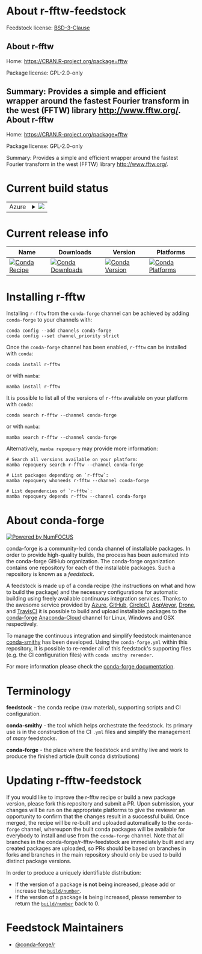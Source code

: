 About r-fftw-feedstock
======================

Feedstock license: [BSD-3-Clause](https://github.com/conda-forge/r-fftw-feedstock/blob/main/LICENSE.txt)

About r-fftw
------------

Home: https://CRAN.R-project.org/package=fftw

Package license: GPL-2.0-only

Summary: Provides a simple and efficient wrapper around the fastest Fourier transform in the west (FFTW) library <http://www.fftw.org/>.
About r-fftw
------------

Home: https://CRAN.R-project.org/package=fftw

Package license: GPL-2.0-only

Summary: Provides a simple and efficient wrapper around the fastest Fourier transform in the west (FFTW) library <http://www.fftw.org/>.

Current build status
====================


<table>
    
  <tr>
    <td>Azure</td>
    <td>
      <details>
        <summary>
          <a href="https://dev.azure.com/conda-forge/feedstock-builds/_build/latest?definitionId=9784&branchName=main">
            <img src="https://dev.azure.com/conda-forge/feedstock-builds/_apis/build/status/r-fftw-feedstock?branchName=main">
          </a>
        </summary>
        <table>
          <thead><tr><th>Variant</th><th>Status</th></tr></thead>
          <tbody><tr>
              <td>linux_64_r_base4.2</td>
              <td>
                <a href="https://dev.azure.com/conda-forge/feedstock-builds/_build/latest?definitionId=9784&branchName=main">
                  <img src="https://dev.azure.com/conda-forge/feedstock-builds/_apis/build/status/r-fftw-feedstock?branchName=main&jobName=linux&configuration=linux%20linux_64_r_base4.2" alt="variant">
                </a>
              </td>
            </tr><tr>
              <td>linux_64_r_base4.3</td>
              <td>
                <a href="https://dev.azure.com/conda-forge/feedstock-builds/_build/latest?definitionId=9784&branchName=main">
                  <img src="https://dev.azure.com/conda-forge/feedstock-builds/_apis/build/status/r-fftw-feedstock?branchName=main&jobName=linux&configuration=linux%20linux_64_r_base4.3" alt="variant">
                </a>
              </td>
            </tr><tr>
              <td>osx_64_r_base4.2</td>
              <td>
                <a href="https://dev.azure.com/conda-forge/feedstock-builds/_build/latest?definitionId=9784&branchName=main">
                  <img src="https://dev.azure.com/conda-forge/feedstock-builds/_apis/build/status/r-fftw-feedstock?branchName=main&jobName=osx&configuration=osx%20osx_64_r_base4.2" alt="variant">
                </a>
              </td>
            </tr><tr>
              <td>osx_64_r_base4.3</td>
              <td>
                <a href="https://dev.azure.com/conda-forge/feedstock-builds/_build/latest?definitionId=9784&branchName=main">
                  <img src="https://dev.azure.com/conda-forge/feedstock-builds/_apis/build/status/r-fftw-feedstock?branchName=main&jobName=osx&configuration=osx%20osx_64_r_base4.3" alt="variant">
                </a>
              </td>
            </tr><tr>
              <td>win_64</td>
              <td>
                <a href="https://dev.azure.com/conda-forge/feedstock-builds/_build/latest?definitionId=9784&branchName=main">
                  <img src="https://dev.azure.com/conda-forge/feedstock-builds/_apis/build/status/r-fftw-feedstock?branchName=main&jobName=win&configuration=win%20win_64_" alt="variant">
                </a>
              </td>
            </tr>
          </tbody>
        </table>
      </details>
    </td>
  </tr>
</table>

Current release info
====================

| Name | Downloads | Version | Platforms |
| --- | --- | --- | --- |
| [![Conda Recipe](https://img.shields.io/badge/recipe-r--fftw-green.svg)](https://anaconda.org/conda-forge/r-fftw) | [![Conda Downloads](https://img.shields.io/conda/dn/conda-forge/r-fftw.svg)](https://anaconda.org/conda-forge/r-fftw) | [![Conda Version](https://img.shields.io/conda/vn/conda-forge/r-fftw.svg)](https://anaconda.org/conda-forge/r-fftw) | [![Conda Platforms](https://img.shields.io/conda/pn/conda-forge/r-fftw.svg)](https://anaconda.org/conda-forge/r-fftw) |

Installing r-fftw
=================

Installing `r-fftw` from the `conda-forge` channel can be achieved by adding `conda-forge` to your channels with:

```
conda config --add channels conda-forge
conda config --set channel_priority strict
```

Once the `conda-forge` channel has been enabled, `r-fftw` can be installed with `conda`:

```
conda install r-fftw
```

or with `mamba`:

```
mamba install r-fftw
```

It is possible to list all of the versions of `r-fftw` available on your platform with `conda`:

```
conda search r-fftw --channel conda-forge
```

or with `mamba`:

```
mamba search r-fftw --channel conda-forge
```

Alternatively, `mamba repoquery` may provide more information:

```
# Search all versions available on your platform:
mamba repoquery search r-fftw --channel conda-forge

# List packages depending on `r-fftw`:
mamba repoquery whoneeds r-fftw --channel conda-forge

# List dependencies of `r-fftw`:
mamba repoquery depends r-fftw --channel conda-forge
```


About conda-forge
=================

[![Powered by
NumFOCUS](https://img.shields.io/badge/powered%20by-NumFOCUS-orange.svg?style=flat&colorA=E1523D&colorB=007D8A)](https://numfocus.org)

conda-forge is a community-led conda channel of installable packages.
In order to provide high-quality builds, the process has been automated into the
conda-forge GitHub organization. The conda-forge organization contains one repository
for each of the installable packages. Such a repository is known as a *feedstock*.

A feedstock is made up of a conda recipe (the instructions on what and how to build
the package) and the necessary configurations for automatic building using freely
available continuous integration services. Thanks to the awesome service provided by
[Azure](https://azure.microsoft.com/en-us/services/devops/), [GitHub](https://github.com/),
[CircleCI](https://circleci.com/), [AppVeyor](https://www.appveyor.com/),
[Drone](https://cloud.drone.io/welcome), and [TravisCI](https://travis-ci.com/)
it is possible to build and upload installable packages to the
[conda-forge](https://anaconda.org/conda-forge) [Anaconda-Cloud](https://anaconda.org/)
channel for Linux, Windows and OSX respectively.

To manage the continuous integration and simplify feedstock maintenance
[conda-smithy](https://github.com/conda-forge/conda-smithy) has been developed.
Using the ``conda-forge.yml`` within this repository, it is possible to re-render all of
this feedstock's supporting files (e.g. the CI configuration files) with ``conda smithy rerender``.

For more information please check the [conda-forge documentation](https://conda-forge.org/docs/).

Terminology
===========

**feedstock** - the conda recipe (raw material), supporting scripts and CI configuration.

**conda-smithy** - the tool which helps orchestrate the feedstock.
                   Its primary use is in the construction of the CI ``.yml`` files
                   and simplify the management of *many* feedstocks.

**conda-forge** - the place where the feedstock and smithy live and work to
                  produce the finished article (built conda distributions)


Updating r-fftw-feedstock
=========================

If you would like to improve the r-fftw recipe or build a new
package version, please fork this repository and submit a PR. Upon submission,
your changes will be run on the appropriate platforms to give the reviewer an
opportunity to confirm that the changes result in a successful build. Once
merged, the recipe will be re-built and uploaded automatically to the
`conda-forge` channel, whereupon the built conda packages will be available for
everybody to install and use from the `conda-forge` channel.
Note that all branches in the conda-forge/r-fftw-feedstock are
immediately built and any created packages are uploaded, so PRs should be based
on branches in forks and branches in the main repository should only be used to
build distinct package versions.

In order to produce a uniquely identifiable distribution:
 * If the version of a package **is not** being increased, please add or increase
   the [``build/number``](https://docs.conda.io/projects/conda-build/en/latest/resources/define-metadata.html#build-number-and-string).
 * If the version of a package **is** being increased, please remember to return
   the [``build/number``](https://docs.conda.io/projects/conda-build/en/latest/resources/define-metadata.html#build-number-and-string)
   back to 0.

Feedstock Maintainers
=====================

* [@conda-forge/r](https://github.com/conda-forge/r/)

